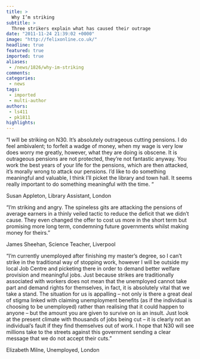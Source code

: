 ```yaml
---
title: >
  Why I’m striking
subtitle: >
  Three strikers explain what has caused their outrage
date: "2011-11-24 21:39:02 +0000"
image: "http://felixonline.co.uk/"
headline: true
featured: true
imported: true
aliases:
 - /news/1826/why-im-striking
comments:
categories:
 - news
tags:
 - imported
 - multi-author
authors:
 - ls411
 - pk1811
highlights:
---
```


“I will be striking on N30. It’s absolutely outrageous cutting pensions. I do feel ambivalent; to forfeit a wadge of money, when my wage is very low does worry me greatly, however, what they are doing is obscene. It is outrageous pensions are not protected, they’re not fantastic anyway. You work the best years of your life for the pensions, which are then attacked, it’s morally wrong to attack our pensions. I’d like to do something meaningful and valuable, I think I’ll picket the library and town hall. It seems really important to do something meaningful with the time. “

Susan Appleton, Library Assistant, London

“I’m striking and angry. The spineless gits are attacking the pensions of average earners in a thinly veiled tactic to reduce the deficit that we didn’t cause. They even changed the offer to cost us more in the short term but promising more long term, condemning future governments whilst making money for theirs.”

James Sheehan, Science Teacher, Liverpool

“I’m currently unemployed after finishing my master’s degree, so I can’t strike in the traditional way of stopping work, however I will be outside my local Job Centre and picketing there in order to demand better welfare provision and meaningful jobs. Just because strikes are traditionally associated with workers does not mean that the unemployed cannot take part and demand rights for themselves, in fact, it is absolutely vital that we take a stand. The situation for us is appalling – not only is there a great deal of stigma linked with claiming unemployment benefits (as if the individual is choosing to be unemployed) rather than realising that it could happen to anyone – but the amount you are given to survive on is an insult. Just look at the present climate with thousands of jobs being cut – it is clearly not an individual’s fault if they find themselves out of work. I hope that N30 will see millions take to the streets against this government sending a clear message that we do not accept their cuts.”

Elizabeth Milne, Unemployed, London
